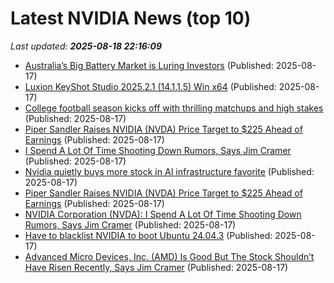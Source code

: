 # Latest NVIDIA News (top 10)
_Last updated: **2025-08-18 22:16:09**_

- [Australia’s Big Battery Market is Luring Investors](https://biztoc.com/x/fad8204cd2129421) (Published: 2025-08-17)
- [Luxion KeyShot Studio 2025.2.1 (14.1.1.5) Win x64](https://cgpersia.com/2025/08/luxion-keyshot-studio-2025-2-1-14-1-1-5-win-x64-200247.html) (Published: 2025-08-17)
- [College football season kicks off with thrilling matchups and high stakes](https://biztoc.com/x/af5987d68cfac528) (Published: 2025-08-17)
- [Piper Sandler Raises NVIDIA (NVDA) Price Target to $225 Ahead of Earnings](https://biztoc.com/x/02a87095e107d961) (Published: 2025-08-17)
- [I Spend A Lot Of Time Shooting Down Rumors, Says Jim Cramer](https://biztoc.com/x/95db7f0e42c601ff) (Published: 2025-08-17)
- [Nvidia quietly buys more stock in AI infrastructure favorite](https://biztoc.com/x/846f49f882a61d5f) (Published: 2025-08-17)
- [Piper Sandler Raises NVIDIA (NVDA) Price Target to $225 Ahead of Earnings](https://consent.yahoo.com/v2/collectConsent?sessionId=1_cc-session_6d25c676-2c33-4243-9b4d-50e9b3627a97) (Published: 2025-08-17)
- [NVIDIA Corporation (NVDA): I Spend A Lot Of Time Shooting Down Rumors, Says Jim Cramer](https://finance.yahoo.com/news/nvidia-corporation-nvda-spend-lot-211354053.html) (Published: 2025-08-17)
- [Have to blacklist NVIDIA to boot Ubuntu 24.04.3](https://askubuntu.com/questions/1554641/have-to-blacklist-nvidia-to-boot-ubuntu-24-04-3) (Published: 2025-08-17)
- [Advanced Micro Devices, Inc. (AMD) Is Good But The Stock Shouldn’t Have Risen Recently, Says Jim Cramer](https://finance.yahoo.com/news/advanced-micro-devices-inc-amd-211335136.html) (Published: 2025-08-17)

